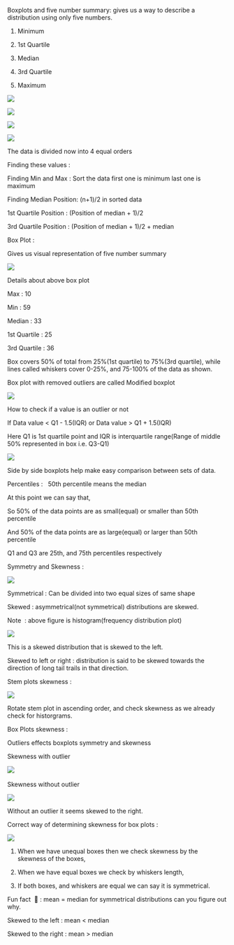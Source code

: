 Boxplots and five number summary: gives us a way to describe a distribution using only five numbers.

  

1. Minimum
    
2. 1st Quartile
    
3. Median
    
4. 3rd Quartile
    
5. Maximum
    

  

![](https://lh7-rt.googleusercontent.com/docsz/AD_4nXc_aVKK3YxAJZ3TUncyVJBEQZwFfwee40Y9Z5laVEU9add3Kgb2xyeOXC7cxQGGT9cHPyGsJtWStiu6LT7oFl0TfJgnTikKz9wF9T6Wxn84f1zxrGuUOac0qo62PcHvEo3I-phKiKc1E74LIaErzZphB6UC?key=Q2079TMSuBUPfVGXsF66mQ)

  

![](https://lh7-rt.googleusercontent.com/docsz/AD_4nXecYxPR8SJycCvO-yOvuFsPMdgfWMvqn6K_7b_yfcR1ryeWqJtscYXsHrrqjzkKHE2Vpx_UkAC2xSe_AHIK7N1u6sK0ka3dYWGGAT5Inj_dMcP7Ujmdt8740XgP2xNSSG3IsxC6d1QmxvgS-RY5u6i7oFdr?key=Q2079TMSuBUPfVGXsF66mQ)

![](https://lh7-rt.googleusercontent.com/docsz/AD_4nXfdYt9GmZUlRTHBUmZQdLjTGUR4yYS80Cvcf3OYGlLeeUc2ZlUGPTTfAppl0QCxdU6qqSa8q90pPKaDmLohtIQJl1CJjr8HH-uBCKSxQtsZg59bArONUoWi7jmUgc8qSsk1c_7xPKPQycUONjWjKI7696dV?key=Q2079TMSuBUPfVGXsF66mQ)

  

![](https://lh7-rt.googleusercontent.com/docsz/AD_4nXfQ3jMu_onjDN8qfn6l1VnchyaHc6wMfxh8jw9L8fEeYZFKeQxN2rZ-Fvv7ZqCAyfdBQVhcYtgKJ6tb0kdbcQGwi80vZoccYaRtLIAuVd8eaw27QVj2TMv88z7jkZEP6JVZb8blMjuBwn-8lh3KcjbMQU5K?key=Q2079TMSuBUPfVGXsF66mQ)

  

The data is divided now into 4 equal orders

  
  
  

Finding these values : 

Finding Min and Max : Sort the data first one is minimum last one is maximum

Finding Median Position: (n+1)/2 in sorted data

1st Quartile Position : (Position of median + 1)/2

3rd Quartile Position : (Position of median + 1)/2 + median

  
  

Box Plot : 

Gives us visual representation of five number summary

![](https://lh7-rt.googleusercontent.com/docsz/AD_4nXci6rb2tW8vrbjWLt6FE8_z2daIdTY5Rux_ALjHB4bFPDFy0tMuf-zwmwnwdAZrAUL3aVLaZWSCCaA4qZLpTeizJTeuSkr-dOwza_GjFbJo2W7CRGqdPZAAGELMyg6XQ7EIcZzOOWSQRxaut0oiqSJINXs?key=Q2079TMSuBUPfVGXsF66mQ)

  

Details about above box plot

Max : 10

Min : 59

Median : 33

1st Quartile : 25

3rd Quartile : 36

  

Box covers 50% of total from 25%(1st quartile) to 75%(3rd quartile), while lines called whiskers cover 0-25%, and 75-100% of the data as shown.

  

Box plot with removed outliers are called Modified boxplot

![](https://lh7-rt.googleusercontent.com/docsz/AD_4nXelxmJASk_7X2rXk02Y0jNgQ0Y3CNzohCTEeTId6iPHoWvB1de9zNErll1H11DTvBOZit_wb6NlK3hQVuEFfl4A_vlSktgai0_-7Wve-gx6UGeA4Q16D10ArmiFVrSaJSynJVBdkQBhY9yoDq5FTdik5lA?key=Q2079TMSuBUPfVGXsF66mQ)

  
  

How to check if a value is an outlier or not

  

If Data value < Q1 - 1.5(IQR) or Data value > Q1 + 1.5(IQR)

Here Q1 is 1st quartile point and IQR is interquartile range(Range of middle 50% represented in box i.e. Q3-Q1)

  

![](https://lh7-rt.googleusercontent.com/docsz/AD_4nXeEPqRYWsJIPdpM_-4Iyuz2tfGfogXuWKlslaR3zhYLkf6DVJj0HwIS6Q9N7XtVLagCV6Sp4-CZKFsFKmYJTnkSlGkAtI5hPnq2Vrm8XbIZ1jbgvfXkk9KQ80_8n4_R8Hzq96HJkFPskbOLOOmXrfg958Y?key=Q2079TMSuBUPfVGXsF66mQ)

Side by side boxplots help make easy comparison between sets of data.

  

Percentiles :   50th percentile means the median

At this point we can say that,

So 50% of the data points are as small(equal) or smaller than 50th percentile

And 50% of the data points are as large(equal) or larger than 50th percentile

  

Q1 and Q3 are 25th, and 75th percentiles respectively

  

Symmetry and Skewness : 

  

![](https://lh7-rt.googleusercontent.com/docsz/AD_4nXc5IsN17RLdTz0OkLgwRVp-pm-TjywvJyClzisxBqFkJYGzwrB4L-eZluiW2T6Ot3xD4bOauniplEpImWfVJxFwmlr6-RNTJd-T1CFJTGH9qpFQHsIYSGvoOIIH6ITbIDHBVaCUSYlOZzstvxyLVvdYPV43?key=Q2079TMSuBUPfVGXsF66mQ)

  

Symmetrical : Can be divided into two equal sizes of same shape

  

Skewed : asymmetrical(not symmetrical) distributions are skewed.

  

Note  : above figure is histogram(frequency distribution plot)

  

![](https://lh7-rt.googleusercontent.com/docsz/AD_4nXcgQ4Wzkpr7TuSzFB2H4jupmUsELGenAI5gMvhItRFwwQg1NycIaeUE9uNaGlxbTbxkfa6yfmi8Cm-zFuNeuMFAAME73yrY0tQZFxmlRQwCyaQwBL4DXJCaC0-rs3bgZSJ5A1t4o_TTOvL4wVuXOdeHEPUG?key=Q2079TMSuBUPfVGXsF66mQ)

  

This is a skewed distribution that is skewed to the left.

  

Skewed to left or right : distribution is said to be skewed towards the direction of long tail trails in that direction.

  

Stem plots skewness : 

![](https://lh7-rt.googleusercontent.com/docsz/AD_4nXekUKg7-mEKA8uthv7Efva-9j4TtcUaJCnQpvYp8bOvHnxaQDeeW6mToaRDii8I0zKvKQrhCoOuRVHdYZjHxYLNppRIZC-qiud3gwVoHVZYN7eig3bUd5Cg00yX6oIEGyyEJAGRkzIfJbb_sXMMaOFuGZtl?key=Q2079TMSuBUPfVGXsF66mQ)

  

Rotate stem plot in ascending order, and check skewness as we already check for historgrams.

  

Box Plots skewness : 

Outliers effects boxplots symmetry and skewness

  

Skewness with outlier

![](https://lh7-rt.googleusercontent.com/docsz/AD_4nXcSvf1K8t32AebZWZDDCxmwF48wQen5m2Xxcsw-ZM4EoDhG9ASjBPzPeLz9BRJd1CcHDmqS7-U-85wIsuMJnwfv8mH0q4CEU6IYwisSK4WQLA8ljcdacbb8pkTCGmNeRZ_mzx3F3qR9woIVxASIAtDrg9jh?key=Q2079TMSuBUPfVGXsF66mQ) 

  

Skewness without outlier

  

![](https://lh7-rt.googleusercontent.com/docsz/AD_4nXe9ytfLgli4NRXXZKEf9zR0C6gkL_xA0URwEy48F9AF4K0JEkbDZzknOS1uIH6ZhNi29Pi0KsWWcNmK2nmcQLpLkte625jMsaMEoznU595NRKWSsJ5byR7BfDCqQD-iKg5N6ZGrmjYME9-0u3RCfwxp1haF?key=Q2079TMSuBUPfVGXsF66mQ)

  

Without an outlier it seems skewed to the right.

  

Correct way of determining skewness for box plots : 

![](https://lh7-rt.googleusercontent.com/docsz/AD_4nXd9PmqyGWoAe0Xb9HbrNr8tlQqPI2pnTbSLgpYpbaBti-UWV1fzlJ4xoPwONV457KL-DI4OSGtYquIP8TdrP39EEVz6OjV6TKCGQpnE--QZfJ1g2gb15NiJZtLX4K9djRkVM1dhJ3QtJXfr3gme23a4n1W8?key=Q2079TMSuBUPfVGXsF66mQ)

  

1. When we have unequal boxes then we check skewness by the skewness of the boxes,
    
2. When we have equal boxes we check by whiskers length,
    
3. If both boxes, and whiskers are equal we can say it is symmetrical.
    

  
  

Fun fact  🤔 : mean = median for symmetrical distributions can you figure out why.

  

Skewed to the left : mean < median

Skewed to the right : mean > median
